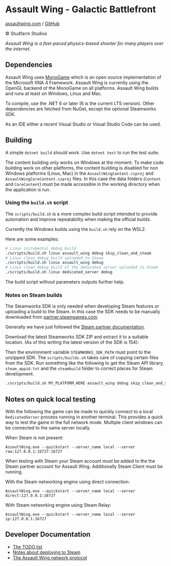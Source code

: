 # Assault Wing - Galactic Battlefront

[assaultwing.com](http://assaultwing.com) / [GitHub](https://github.com/StudfarmStudios/assaultwing)

© Studfarm Studios

_Assault Wing is a fast-paced physics-based shooter for many players over the
internet._

## Dependencies

Assault Wing uses [MonoGame](https://www.monogame.net/) which is an open source
implementation of the Microsoft XNA 4 Framework. Assault Wing is currently using
the OpenGL backend of the MonoGame on all platforms. Assault Wing builds and
runs at least on Windows, Linux and Mac.

To compile, use the .NET 6 or later (6 is the current LTS version). Other
dependencies are fetched from NuGet, except the optional Steamworks SDK.

As an IDE either a recent Visual Studio or Visual Studio Code can be used.

## Building

A simple `dotnet build` should work. Use `dotnet test` to run the test suite.

The content building only works on Windows at the moment. To make code building
work on other platforms, the content building is disabled for non Windows
platforms (Linux, Mac) in the `AssaultWingContent.csproj` and
`AssaultWingCoreContent.csproj` files. In this case the data folders (`Content`
and `CoreContent`) must be made accessible in the working directory when the
application is run.

### Using the `build.sh` script

The `scripts/build.sh` is a more complex build script intended to provide
automation and improve repeatability when making the official builds.

Currently the Windows builds using the `build.sh` rely on the WSL2.

Here are some examples:
```bash
# Linux incremental debug build
./scripts/build.sh linux assault_wing debug skip_clean_and_steam
# Linux clean debug build uploaded to Steam
./scripts/build.sh linux assault_wing debug
# Linux clean debug build of the dedicated server uploaded to Steam
./scripts/build.sh linux dedicated_server debug
```

The build script without parameters outputs further help.                                                                        
### Notes on Steam builds

The Steamworks SDK is only needed when developing Steam features or uploading a
build to the Steam. In this case the SDK needs to be manually downloaded from
[partner.steamgames.com](https://partner.steamgames.com/doc/sdk).

Generally we have just followed the [Steam partner
documentation](https://partner.steamgames.com/doc/sdk/uploading).

Download the latest Steamworks SDK ZIP and extract it to a suitable location.
(As of this writing the latest version of the SDK is 154):

Then the environment variable `STEAMWORKS_SDK_PATH` must point to the unzipped
SDK. The `scripts/builds.sh` takes care of copying certain files from the SDK.
Run something like the following to get the Steam API library, `steam_appid.txt`
and the `steambuild` folder to correct places for Steam development.

```bash
./scripts/build.sh MY_PLATFORM_HERE assault_wing debug skip_clean_and_steam
```

## Notes on quick local testing

With the following the game can be made to quickly connect to a local
`DedicatedServer` process running in another terminal. This provides a quick way
to test the game in the full network mode. Multiple client windows can be
connected to the same server locally.

When Steam is not present:

    AssaultWing.exe --quickstart --server_name local --server raw:127.0.0.1:16727:16727

When testing with Steam your Steam account must be added to the the Steam partner account for Assault Wing. Additionally Steam Client must be running.

With the Steam networking engine using direct connection:

    AssaultWing.exe --quickstart --server_name local --server direct:127.0.0.1:16727

With Steam networking engine using Steam Relay:

    AssaultWing.exe --quickstart --server_name local --server ip:127.0.0.1:16727

## Developer Documentation

- [The TODO list](docs/TODO.md)
- [Notes about deploying to Steam](docs/steam-deploy.md)
- [The Assault Wing network protocol](docs/network-protocol.md)
